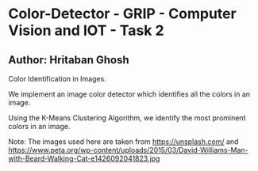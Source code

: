 # Color-Detector - GRIP - Computer Vision and IOT - Task 2

## Author: Hritaban Ghosh

Color Identification in Images.  

We implement an image color detector which identifies all the colors in an image.

Using the K-Means Clustering Algorithm, we identify the most prominent colors in an image.

Note: The images used here are taken from https://unsplash.com/ and https://www.peta.org/wp-content/uploads/2015/03/David-Williams-Man-with-Beard-Walking-Cat-e1426092041823.jpg
